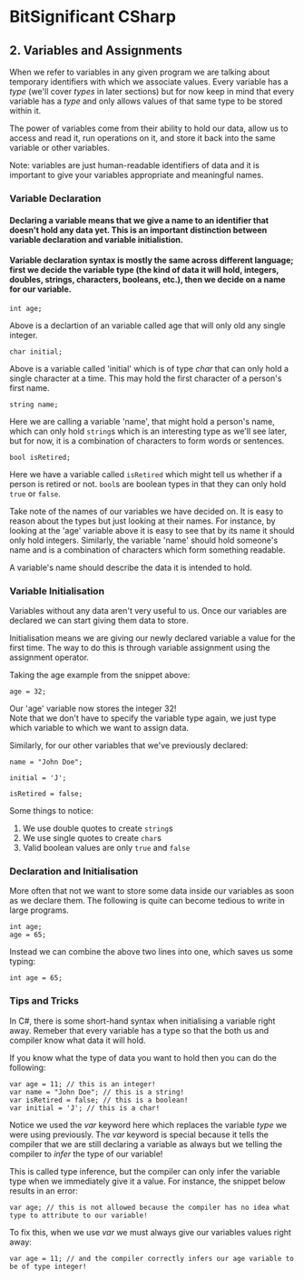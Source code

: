 # BitSignificant CSharp

## 2. Variables and Assignments

When we refer to variables in any given program we are talking about temporary identifiers with which we associate values. Every variable has a _type_ (we'll cover _types_ in later sections) but for now keep in mind that every variable has a _type_ and only allows values of that same type to be stored within it.

The power of variables come from their ability to hold our data, allow us to access and read it, run operations on it, and store it back into the same variable or other variables.

Note: variables are just human-readable identifiers of data and it is important to give your variables appropriate and meaningful names.

### Variable Declaration
#### Declaring a variable means that we give a name to an identifier that doesn't hold any data yet. This is an important distinction between variable declaration and variable initialistion. 

#### Variable declaration syntax is mostly the same across different language; first we decide the variable type (the kind of data it will hold, integers, doubles, strings, characters, booleans, etc.), then we decide on a name for our variable.

```
int age;
```  
Above is a declartion of an variable called age that will only old any single integer.  

```
char initial;
```  
Above is a variable called 'initial' which is of type _char_ that can only hold a single character at a time. This may hold the first character of a person's first name.  
  
```
string name;
```  
Here we are calling a variable 'name', that might hold a person's name, which can only hold `string`s which is an interesting type as we'll see later, but for now, it is a combination of characters to form words or sentences.  
  
```
bool isRetired;
```  
Here we have a variable called `isRetired` which might tell us whether if a person is retired or not. `bool`s are boolean types in that they can only hold `true` or `false`.
  
Take note of the names of our variables we have decided on. It is easy to reason about the types but just looking at their names. For instance, by looking at the 'age' variable above it is easy to see that by its name it should only hold integers. Similarly, the variable 'name' should hold someone's name and is a combination of characters which form something readable. 

A variable's name should describe the data it is intended to hold.

### Variable Initialisation
Variables without any data aren't very useful to us. Once our variables are declared we can start giving them data to store.

Initialisation means we are giving our newly declared variable a value for the first time. The way to do this is through variable assignment using the assignment operator. 

Taking the age example from the snippet above:  
```
age = 32;
```  
Our 'age' variable now stores the integer 32!  
Note that we don't have to specify the variable type again, we just type which variable to which we want to assign data.

Similarly, for our other variables that we've previously declared:  

```
name = "John Doe";

initial = 'J';

isRetired = false;
```

Some things to notice:
1. We use double quotes to create `string`s
2. We use single quotes to create `char`s
3. Valid boolean values are only `true` and `false`

### Declaration and Initialisation
More often that not we want to store some data inside our variables as soon as we declare them. The following is quite can become tedious to write in large programs.

```
int age;
age = 65;
```
  
Instead we can combine the above two lines into one, which saves us some typing:  
```
int age = 65;
```
  
### Tips and Tricks
In C#, there is some short-hand syntax when initialising a variable right away. Remeber that every variable has a type so that the both us and compiler know what data it will hold.

If you know what the type of data you want to hold then you can do the following:  
```
var age = 11; // this is an integer!
var name = "John Doe"; // this is a string!
var isRetired = false; // this is a boolean!
var initial = 'J'; // this is a char!
```    
Notice we used the _var_ keyword here which replaces the variable _type_ we were using previously. The _var_ keyword is special because it tells the compiler that we are still declaring a variable as always but we telling the compiler to *infer* the type of our variable!

This is called type inference, but the compiler can only infer the variable type when we immediately give it a value. For instance, the snippet below results in an error:  
```
var age; // this is not allowed because the compiler has no idea what type to attribute to our variable!
```  
To fix this, when we use _var_ we must always give our variables values right away:  
```
var age = 11; // and the compiler correctly infers our age variable to be of type integer!
```
